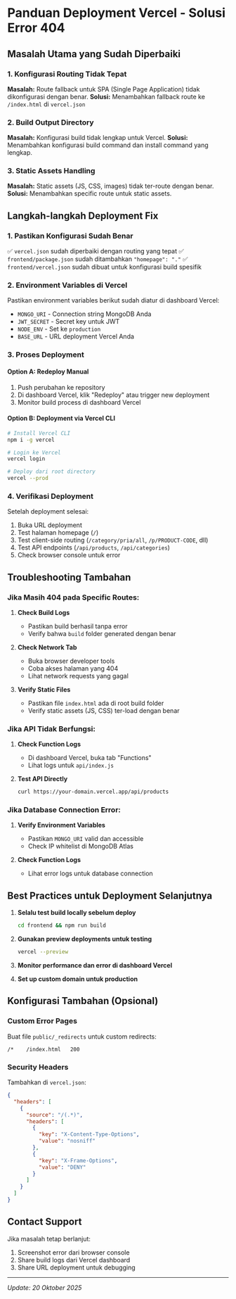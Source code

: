 # Panduan Deployment Vercel - Solusi Error 404

## Masalah Utama yang Sudah Diperbaiki

### 1. Konfigurasi Routing Tidak Tepat
**Masalah:** Route fallback untuk SPA (Single Page Application) tidak dikonfigurasi dengan benar.
**Solusi:** Menambahkan fallback route ke `/index.html` di `vercel.json`

### 2. Build Output Directory
**Masalah:** Konfigurasi build tidak lengkap untuk Vercel.
**Solusi:** Menambahkan konfigurasi build command dan install command yang lengkap.

### 3. Static Assets Handling
**Masalah:** Static assets (JS, CSS, images) tidak ter-route dengan benar.
**Solusi:** Menambahkan specific route untuk static assets.

## Langkah-langkah Deployment Fix

### 1. Pastikan Konfigurasi Sudah Benar
✅ `vercel.json` sudah diperbaiki dengan routing yang tepat
✅ `frontend/package.json` sudah ditambahkan `"homepage": "."`
✅ `frontend/vercel.json` sudah dibuat untuk konfigurasi build spesifik

### 2. Environment Variables di Vercel
Pastikan environment variables berikut sudah diatur di dashboard Vercel:
- `MONGO_URI` - Connection string MongoDB Anda
- `JWT_SECRET` - Secret key untuk JWT
- `NODE_ENV` - Set ke `production`
- `BASE_URL` - URL deployment Vercel Anda

### 3. Proses Deployment

#### Option A: Redeploy Manual
1. Push perubahan ke repository
2. Di dashboard Vercel, klik "Redeploy" atau trigger new deployment
3. Monitor build process di dashboard Vercel

#### Option B: Deployment via Vercel CLI
```bash
# Install Vercel CLI
npm i -g vercel

# Login ke Vercel
vercel login

# Deploy dari root directory
vercel --prod
```

### 4. Verifikasi Deployment

Setelah deployment selesai:
1. Buka URL deployment
2. Test halaman homepage (`/`)
3. Test client-side routing (`/category/pria/all`, `/p/PRODUCT-CODE`, dll)
4. Test API endpoints (`/api/products`, `/api/categories`)
5. Check browser console untuk error

## Troubleshooting Tambahan

### Jika Masih 404 pada Specific Routes:

1. **Check Build Logs**
   - Pastikan build berhasil tanpa error
   - Verify bahwa `build` folder generated dengan benar

2. **Check Network Tab**
   - Buka browser developer tools
   - Coba akses halaman yang 404
   - Lihat network requests yang gagal

3. **Verify Static Files**
   - Pastikan file `index.html` ada di root build folder
   - Verify static assets (JS, CSS) ter-load dengan benar

### Jika API Tidak Berfungsi:

1. **Check Function Logs**
   - Di dashboard Vercel, buka tab "Functions"
   - Lihat logs untuk `api/index.js`

2. **Test API Directly**
   ```bash
   curl https://your-domain.vercel.app/api/products
   ```

### Jika Database Connection Error:

1. **Verify Environment Variables**
   - Pastikan `MONGO_URI` valid dan accessible
   - Check IP whitelist di MongoDB Atlas

2. **Check Function Logs**
   - Lihat error logs untuk database connection

## Best Practices untuk Deployment Selanjutnya

1. **Selalu test build locally sebelum deploy**
   ```bash
   cd frontend && npm run build
   ```

2. **Gunakan preview deployments untuk testing**
   ```bash
   vercel --preview
   ```

3. **Monitor performance dan error di dashboard Vercel**

4. **Set up custom domain untuk production**

## Konfigurasi Tambahan (Opsional)

### Custom Error Pages
Buat file `public/_redirects` untuk custom redirects:
```
/*    /index.html   200
```

### Security Headers
Tambahkan di `vercel.json`:
```json
{
  "headers": [
    {
      "source": "/(.*)",
      "headers": [
        {
          "key": "X-Content-Type-Options",
          "value": "nosniff"
        },
        {
          "key": "X-Frame-Options",
          "value": "DENY"
        }
      ]
    }
  ]
}
```

## Contact Support

Jika masalah tetap berlanjut:
1. Screenshot error dari browser console
2. Share build logs dari Vercel dashboard
3. Share URL deployment untuk debugging

---
*Update: 20 Oktober 2025*